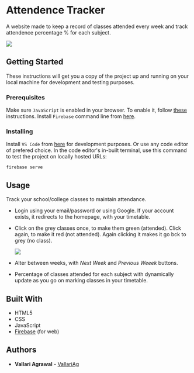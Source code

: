 # Attendence Tracker

A website made to keep a record of classes attended every week and track attendence percentage %  for each subject. 

![](https://i.imgur.com/r1HKG72.png)


## Getting Started

These instructions will get you a copy of the project up and running on your local machine for development and testing purposes. 

### Prerequisites

Make sure `JavaScript` is enabled in your browser. To enable it, follow [these](https://www.enable-javascript.com/) instructions. 
Install `Firebase` command line from [here](https://firebase.google.com/docs/cli#install_the_firebase_cli).



### Installing

Install `VS Code` from [here](https://code.visualstudio.com/) for development purposes. Or use any code editor of prefered choice.
In the code editor's in-built terminal, use this command to test the project on locally hosted URLs:
```
firebase serve
```


## Usage

Track your school/college classes to maintain attendance.

* Login using your email/password or using Google. If your account exists, it redirects to the homepage, with your timetable.
* Click on the grey classes once, to make them green (attended). Click again, to make it red (not attended). Again clicking it makes it go bck to grey (no class). 

    ![](https://i.imgur.com/PyoyEnY.png)

* Alter between weeks, with *Next Week* and *Previous Weeek* buttons.
* Percentage of classes attended for each subject with dynamically update as you go on marking classes in your timetable.


## Built With

* HTML5
* CSS
* JavaScript
* [Firebase](https://firebase.google.com/) (for web)


## Authors

* **Vallari Agrawal** - [VallariAg](https://github.com/VallariAg)


